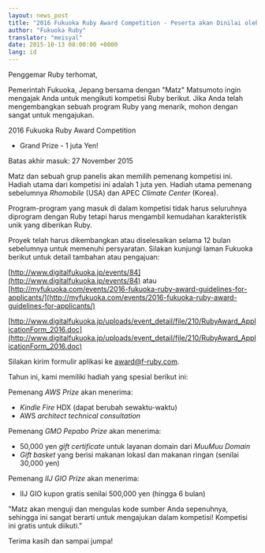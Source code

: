 ```yaml
---
layout: news_post
title: "2016 Fukuoka Ruby Award Competition - Peserta akan Dinilai oleh Matz"
author: "Fukuoka Ruby"
translator: "meisyal"
date: 2015-10-13 08:00:00 +0000
lang: id
---
```


Penggemar Ruby terhomat,

Pemerintah Fukuoka, Jepang bersama dengan "Matz" Matsumoto ingin
mengajak Anda untuk mengikuti kompetisi Ruby berikut. Jika Anda telah mengembangkan sebuah
program Ruby yang menarik, mohon dengan sangat untuk mengajukan.

2016 Fukuoka Ruby Award Competition
 - Grand Prize - 1 juta Yen!

Batas akhir masuk: 27 November 2015

Matz dan sebuah grup panelis akan memilih pemenang kompetisi ini.
Hadiah utama dari kompetisi ini adalah 1 juta yen.
Hadiah utama pemenang sebelumnya *Rhomobile* (USA) dan APEC *Climate Center* (Korea).


Program-program yang masuk di dalam kompetisi tidak harus seluruhnya diprogram dengan Ruby
tetapi harus mengambil kemudahan karakteristik unik yang diberikan Ruby.

Proyek telah harus dikembangkan atau diselesaikan selama 12 bulan sebelumnya untuk
memenuhi persyaratan. Silakan kunjungi laman Fukuoka berikut untuk detail tambahan atau
pengajuan:

[http://www.digitalfukuoka.jp/events/84](http://www.digitalfukuoka.jp/events/84)
atau
[http://myfukuoka.com/events/2016-fukuoka-ruby-award-guidelines-for-applicants/](http://myfukuoka.com/events/2016-fukuoka-ruby-award-guidelines-for-applicants/)

[http://www.digitalfukuoka.jp/uploads/event_detail/file/210/RubyAward_ApplicationForm_2016.doc](http://www.digitalfukuoka.jp/uploads/event_detail/file/210/RubyAward_ApplicationForm_2016.doc)

Silakan kirim formulir aplikasi ke award@f-ruby.com.

Tahun ini, kami memiliki hadiah yang spesial berikut ini:

Pemenang *AWS Prize* akan menerima:

* *Kindle Fire* HDX (dapat berubah sewaktu-waktu)
* AWS *architect technical consultation*

Pemenang *GMO Pepabo Prize* akan menerima:

* 50,000 yen *gift certificate* untuk layanan domain dari *MuuMuu Domain*
* *Gift basket* yang berisi makanan lokasl dan makanan ringan (senilai 30,000 yen)

Pemenang *IIJ GIO Prize* akan menerima:

* IIJ GIO kupon gratis senilai 500,000 yen (hingga 6 bulan)

"Matz akan menguji dan mengulas kode sumber Anda sepenuhnya, sehingga ini sangat
berarti untuk mengajukan dalam kompetisi! Kompetisi ini gratis untuk diikuti."

Terima kasih dan sampai jumpa!

